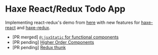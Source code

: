 # Haxe React/Redux Todo App

Implementing react-redux's demo from [here](http://redux.js.org/docs/basics/UsageWithReact.html#implementing-container-components) with new features for [haxe-react](https://github.com/massiveinteractive/haxe-react) and [haxe-redux](https://github.com/elsassph/haxe-redux).

* [PR merged] [`@:jsxStatic` for functional components](doc/jsx-static.md)
* [PR pending] [Higher Order Components](doc/redux-hoc.md)
* [PR pending] [Redux thunk](doc/redux-thunk.md)


